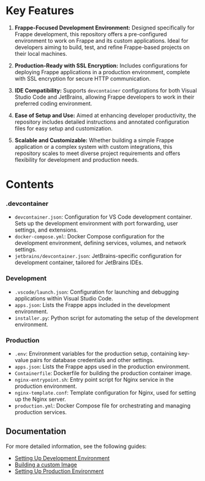 # Key Features

1. **Frappe-Focused Development Environment:** Designed specifically for Frappe development, this repository offers a pre-configured environment to work on Frappe and its custom applications. Ideal for developers aiming to build, test, and refine Frappe-based projects on their local machines.

2. **Production-Ready with SSL Encryption:** Includes configurations for deploying Frappe applications in a production environment, complete with SSL encryption for secure HTTP communication.

3. **IDE Compatibility:** Supports `devcontainer` configurations for both Visual Studio Code and JetBrains, allowing Frappe developers to work in their preferred coding environment.

4. **Ease of Setup and Use:** Aimed at enhancing developer productivity, the repository includes detailed instructions and annotated configuration files for easy setup and customization.

5. **Scalable and Customizable:** Whether building a simple Frappe application or a complex system with custom integrations, this repository scales to meet diverse project requirements and offers flexibility for development and production needs.

# Contents

### .devcontainer

- `devcontainer.json`: Configuration for VS Code development container. Sets up the development environment with port forwarding, user settings, and extensions.
- `docker-compose.yml`: Docker Compose configuration for the development environment, defining services, volumes, and network settings.
- `jetbrains/devcontainer.json`: JetBrains-specific configuration for development container, tailored for JetBrains IDEs.

### Development

- `.vscode/launch.json`: Configuration for launching and debugging applications within Visual Studio Code.
- `apps.json`: Lists the Frappe apps included in the development environment.
- `installer.py`: Python script for automating the setup of the development environment.

### Production

- `.env`: Environment variables for the production setup, containing key-value pairs for database credentials and other settings.
- `apps.json`: Lists the Frappe apps used in the production environment.
- `Containerfile`: Dockerfile for building the production container image.
- `nginx-entrypoint.sh`: Entry point script for Nginx service in the production environment.
- `nginx-template.conf`: Template configuration for Nginx, used for setting up the Nginx server.
- `production.yml`: Docker Compose file for orchestrating and managing production services.

## Documentation

For more detailed information, see the following guides:

- [Setting Up Development Environment](./documentation/development.md)
- [Building a custom Image](./documentation/image_build.md)
- [Setting Up Production Environment](./documentation/production.md)